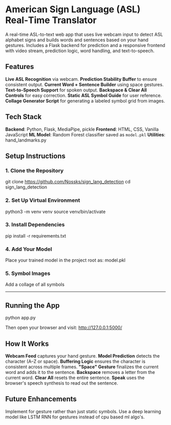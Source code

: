 # American Sign Language (ASL) Real‑Time Translator
A real-time ASL-to-text web app that uses live webcam input to detect ASL alphabet signs and builds words and sentences based on your hand gestures. Includes a Flask backend for prediction and a responsive frontend with video stream, prediction logic, word handling, and text-to-speech.

## Features
**Live ASL Recognition** via webcam.
**Prediction Stability Buffer** to ensure consistent output.
**Current Word + Sentence Builder** using space gestures.
**Text-to-Speech Support** for spoken output.
**Backspace & Clear All Controls** for easy correction.
**Static ASL Symbol Guide** for user reference.
**Collage Generator Script** for generating a labeled symbol grid from images.


## Tech Stack
**Backend**: Python, Flask, MediaPipe, pickle
**Frontend**: HTML, CSS, Vanilla JavaScript
**ML Model**: Random Forest classifier saved as `model.pkl` 
**Utilities**: hand_landmarks.py

## Setup Instructions

### 1. Clone the Repository
git clone https://github.com/Nossks/sign_lang_detection
cd sign_lang_detection

### 2. Set Up Virtual Environment
python3 -m venv venv
source venv/bin/activate 

### 3. Install Dependencies
pip install -r requirements.txt

### 4. Add Your Model
Place your trained model in the project root as:
model.pkl

### 5. Symbol Images
Add a collage of all symbols

---

## Running the App
python app.py

Then open your browser and visit:
http://127.0.0.1:5000/

## How It Works
**Webcam Feed** captures your hand gesture.
**Model Prediction** detects the character (A–Z or space).
**Buffering Logic** ensures the character is consistent across multiple frames.
**"Space" Gesture** finalizes the current word and adds it to the sentence.
**Backspace** removes a letter from the current word.
**Clear All** resets the entire sentence.
**Speak** uses the browser's speech synthesis to read out the sentence.

## Future Enhancements
Implement for gesture rather than just static symbols.
Use a deep learning model like LSTM RNN for gestures instead of cpu based ml algo's.
